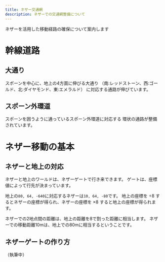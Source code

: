 ```yaml
---
title: ネザー交通網
description: ネザーでの交通網整備について
---
```


ネザーを活用した移動経路の確保について案内します
# 幹線道路
## 大通り
スポーンを中心に、地上の4方面に伸びる大通り
（南:レッドストーン、西:ゴールド、北:ダイヤモンド、東:エメラルド）
に対応する通路が伸びています。
## スポーン外環道
スポーンを囲うように通っているスポーン外環道に対応する
環状の通路が整備されています。

# ネザー移動の基本
## ネザーと地上の対応
ネザーと地上のワールドは、ネザーゲートで行き来できます。
ゲートは、座標値によって行先が決まっています。

地上の`80, 64, -640`に対応するネザーは`10, 64, -80`です。
地上の座標を ÷8 するとネザーの座標が得られ、ネザーの座標を ×8 すると地上の座標が得られます。

ネザーでの2地点間の距離は、地上の距離を8で割った距離に相当します。
ネザーでの移動距離10mは、地上での80mに相当するということです。

## ネザーゲートの作り方
（執筆中）
